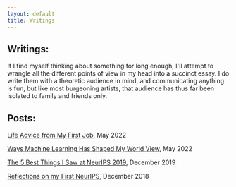```yaml
---
layout: default
title: Writings 
---
```


## Writings:

If I find myself thinking about something for long enough, I'll attempt to wrangle all the different points of view in my head into a succinct essay. I do write them with a theoretic audience in mind, and communicating anything is fun, but like most burgeoning artists, that audience has thus far been isolated to family and friends only. 

<!-- Please let me know what you think (contact info on about page)! I'd love feedback on my writing, especially if something is poorly communicated or if I got a fact wrong. Yyyyyoouuuu CAN write me if you disagree with some opinion but if you're not nice about it I'll ignore you, and "cold call complaints about a stranger on the internet's opinion" does not have a historic track record of sunshine and roses.  -->


## Posts:

[Life Advice from My First Job](../life_advice_from_kungfu),  May 2022

<!-- [I Am Simply So Amazed By Modern Technology](../modern_technology),  August 2022 -->

<!-- [Dota Players Really Should Be Nicer to Each Other](../dota),   June 2022  -->

[Ways Machine Learning Has Shaped My World View](../ml_concepts),  May 2022

<!-- [Personal Opinions](../opinions), April 2022 -->

<!-- [Evolution Does Not Achieve the Best Solution](/404.html),  April 2022 -->

[The 5 Best Things I Saw at NeurIPS 2019](../2019-Neurips),  December 2019

[Reflections on my First NeurIPS](/2018-12-13-NeurIPS-A-Beginners-Guide),  December 2018
